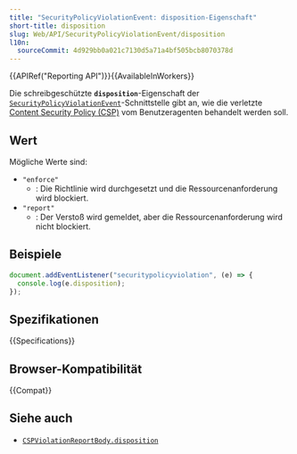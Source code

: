 ```yaml
---
title: "SecurityPolicyViolationEvent: disposition-Eigenschaft"
short-title: disposition
slug: Web/API/SecurityPolicyViolationEvent/disposition
l10n:
  sourceCommit: 4d929bb0a021c7130d5a71a4bf505bcb8070378d
---
```


{{APIRef("Reporting API")}}{{AvailableInWorkers}}

Die schreibgeschützte **`disposition`**-Eigenschaft der [`SecurityPolicyViolationEvent`](/de/docs/Web/API/SecurityPolicyViolationEvent)-Schnittstelle gibt an, wie die verletzte [Content Security Policy (CSP)](/de/docs/Web/HTTP/Guides/CSP) vom Benutzeragenten behandelt werden soll.

## Wert

Mögliche Werte sind:

- `"enforce"`
  - : Die Richtlinie wird durchgesetzt und die Ressourcenanforderung wird blockiert.
- `"report"`
  - : Der Verstoß wird gemeldet, aber die Ressourcenanforderung wird nicht blockiert.

## Beispiele

```js
document.addEventListener("securitypolicyviolation", (e) => {
  console.log(e.disposition);
});
```

## Spezifikationen

{{Specifications}}

## Browser-Kompatibilität

{{Compat}}

## Siehe auch

- [`CSPViolationReportBody.disposition`](/de/docs/Web/API/CSPViolationReportBody/disposition)
